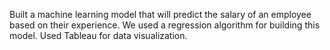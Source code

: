 Built a machine learning model that will predict the salary of an employee based on their experience.
We used a regression algorithm for building this model. Used Tableau for data visualization.

